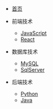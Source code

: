 * [首页](README.md)

* 前端技术
  * [JavaScript](front/javascript.md)
  * [React](front/react.md)

* 数据库技术
  * [MySQL](backend/mysql.md)
  * [SqlServer](backend/sqlserver.md)
  
* 后端技术
  * [Python](python)
  * [Java](java)
